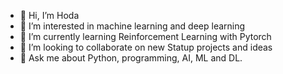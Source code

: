 - 👋 Hi, I’m Hoda
- 👀 I’m interested in machine learning and deep learning
- 🌱 I’m currently learning Reinforcement Learning with Pytorch
- 👯 I’m looking to collaborate on new Statup projects and ideas
- 💬 Ask me about Python, programming, AI, ML and DL.


<!---
h-yamani/h-yamani is a ✨ special ✨ repository because its `README.md` (this file) appears on your GitHub profile.
You can click the Preview link to take a look at your changes.
--->
